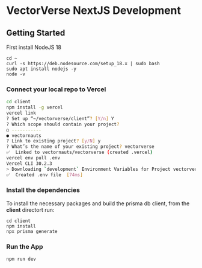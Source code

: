 # VectorVerse NextJS Development

## Getting Started
First install NodeJS 18
```shell
cd ~
curl -s https://deb.nodesource.com/setup_18.x | sudo bash
sudo apt install nodejs -y
node -v
```

### Connect your local repo to Vercel
```bash
cd client
npm install -g vercel
vercel link
? Set up “~/vectorverse/client”? [Y/n] Y
? Which scope should contain your project? 
○ ----------- 
● vectornauts
? Link to existing project? [y/N] y
? What’s the name of your existing project? vectorverse
✅  Linked to vectornauts/vectorverse (created .vercel)
vercel env pull .env
Vercel CLI 30.2.3
> Downloading `development` Environment Variables for Project vectorverse
✅  Created .env file  [74ms]
```


### Install the dependencies
To install the necessary packages and build the prisma db client, from the **client** directort run:
```shell
cd client
npm install
npx prisma generate
```

### Run the App
```shell
npm run dev
```
